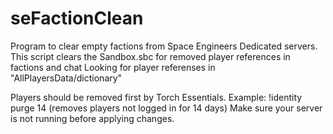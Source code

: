 # seFactionClean

Program to clear empty factions from Space Engineers Dedicated servers.
This script clears the Sandbox.sbc for removed player references in factions and chat
Looking for player referenses in "AllPlayersData/dictionary"

Players should be removed first by Torch Essentials. 
Example: !identity purge 14 (removes players not logged in for 14 days)
Make sure your server is not running before applying changes.